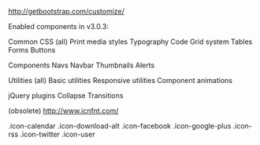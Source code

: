 http://getbootstrap.com/customize/

Enabled components in v3.0.3:


Common CSS (all)
  Print media styles
  Typography
  Code
  Grid system
  Tables
  Forms
  Buttons

Components
  Navs
  Navbar
  Thumbnails
  Alerts

Utilities (all)
  Basic utilities
  Responsive utilities
  Component animations

jQuery plugins
  Collapse
  Transitions


(obsolete)
http://www.icnfnt.com/

.icon-calendar
.icon-download-alt
.icon-facebook
.icon-google-plus
.icon-rss
.icon-twitter
.icon-user
